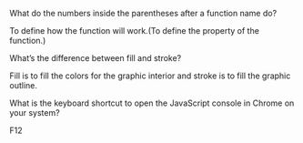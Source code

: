 What do the numbers inside the parentheses after a function name do?

To define how the function will work.(To define the property of the function.)


What’s the difference between fill and stroke?

Fill is to fill the colors for the graphic interior and stroke is to fill the graphic outline.


What is the keyboard shortcut to open the JavaScript console in Chrome on your system?

F12
